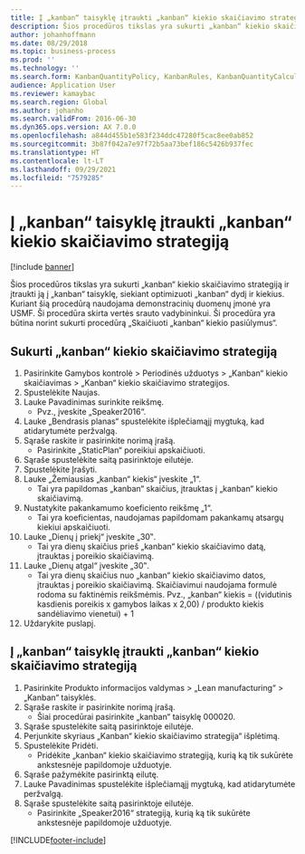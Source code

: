 ```yaml
---
title: Į „kanban“ taisyklę įtraukti „kanban“ kiekio skaičiavimo strategiją
description: Šios procedūros tikslas yra sukurti „kanban“ kiekio skaičiavimo strategiją ir įtraukti ją į „kanban“ taisyklę, siekiant optimizuoti „kanban“ dydį ir kiekius.
author: johanhoffmann
ms.date: 08/29/2018
ms.topic: business-process
ms.prod: ''
ms.technology: ''
ms.search.form: KanbanQuantityPolicy, KanbanRules, KanbanQuantityCalculation
audience: Application User
ms.reviewer: kamaybac
ms.search.region: Global
ms.author: johanho
ms.search.validFrom: 2016-06-30
ms.dyn365.ops.version: AX 7.0.0
ms.openlocfilehash: a844d455b1e583f234ddc47280f5cac8ee0ab852
ms.sourcegitcommit: 3b87f042a7e97f72b5aa73bef186c5426b937fec
ms.translationtype: HT
ms.contentlocale: lt-LT
ms.lasthandoff: 09/29/2021
ms.locfileid: "7579285"
---
```

# <a name="add-a-kanban-quantity-calculation-policy-to-a-kanban-rule"></a>Į „kanban“ taisyklę įtraukti „kanban“ kiekio skaičiavimo strategiją

[!include [banner](../../includes/banner.md)]

Šios procedūros tikslas yra sukurti „kanban“ kiekio skaičiavimo strategiją ir įtraukti ją į „kanban“ taisyklę, siekiant optimizuoti „kanban“ dydį ir kiekius. Kuriant šią procedūrą naudojama demonstracinių duomenų įmonė yra USMF. Ši procedūra skirta vertės srauto vadybininkui. Ši procedūra yra būtina norint sukurti procedūrą „Skaičiuoti „kanban“ kiekio pasiūlymus“. 


## <a name="create-a-kanban-quantity-calculation-policy"></a>Sukurti „kanban“ kiekio skaičiavimo strategiją
1. Pasirinkite Gamybos kontrolė > Periodinės užduotys > „Kanban“ kiekio skaičiavimas > „Kanban“ kiekio skaičiavimo strategijos.
2. Spustelėkite Naujas.
3. Lauke Pavadinimas surinkite reikšmę.
    * Pvz., įveskite „Speaker2016“.  
4. Lauke „Bendrasis planas“ spustelėkite išplečiamąjį mygtuką, kad atidarytumėte peržvalgą.
5. Sąraše raskite ir pasirinkite norimą įrašą.
    * Pasirinkite „StaticPlan“ poreikiui apskaičiuoti.  
6. Sąraše spustelėkite saitą pasirinktoje eilutėje.
7. Spustelėkite Įrašyti.
8. Lauke „Žemiausias „kanban“ kiekis“ įveskite „1“.
    * Tai yra papildomas „kanban“ skaičius, įtrauktas į „kanban“ kiekio skaičiavimą.  
9. Nustatykite pakankamumo koeficiento reikšmę „1“.
    * Tai yra koeficientas, naudojamas papildomam pakankamų atsargų kiekiui apskaičiuoti.  
10. Lauke „Dienų į priekį“ įveskite „30‟.
    * Tai yra dienų skaičius prieš „kanban“ kiekio skaičiavimo datą, įtrauktas į poreikio skaičiavimą.  
11. Lauke „Dienų atgal“ įveskite „30‟.
    * Tai yra dienų skaičius nuo „kanban“ kiekio skaičiavimo datos, įtrauktas į poreikio skaičiavimą.  Skaičiavimui naudojama formulė rodoma su faktinėmis reikšmėmis. Pvz., „kanban“ kiekis = ((vidutinis kasdienis poreikis x gamybos laikas x 2,00) / produkto kiekis sandėliavimo vienetui) + 1  
12. Uždarykite puslapį.

## <a name="add-the-kanban-quantity-calculation-policy-to-a-kanban-rule"></a>Į „kanban“ taisyklę įtraukti „kanban“ kiekio skaičiavimo strategiją
1. Pasirinkite Produkto informacijos valdymas > „Lean manufacturing“ > „Kanban“ taisyklės.
2. Sąraše raskite ir pasirinkite norimą įrašą.
    * Šiai procedūrai pasirinkite „kanban“ taisyklę 000020.  
3. Sąraše spustelėkite saitą pasirinktoje eilutėje.
4. Perjunkite skyriaus „Kanban“ kiekio skaičiavimo strategija“ išplėtimą.
5. Spustelėkite Pridėti.
    * Pridėkite „kanban“ kiekio skaičiavimo strategiją, kurią ką tik sukūrėte ankstesnėje papildomoje užduotyje.  
6. Sąraše pažymėkite pasirinktą eilutę.
7. Lauke Pavadinimas spustelėkite išplečiamąjį mygtuką, kad atidarytumėte peržvalgą.
8. Sąraše spustelėkite saitą pasirinktoje eilutėje.
    * Pasirinkite „Speaker2016“ strategiją, kurią ką tik sukūrėte ankstesnėje papildomoje užduotyje.  



[!INCLUDE[footer-include](../../../includes/footer-banner.md)]